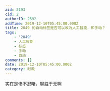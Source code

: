 ```yaml
---
aid: 2193
cid: 2
authorID: 2592
addTime: 2019-12-10T05:45:00.000Z
title: 2049 的自动标签是否可以改为人工智能，即手动？
tags:
    - '2049'
    - 人工智能
    - 标签
    - 手动
    - 自动
comments: []
date: 2019-12-10T05:45:00.000Z
category: 时政
---
```


实在是惨不忍睹，聊胜于无啊
